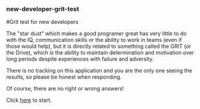 ### new-developer-grit-test
#Grit test for new developers


The "star dust" which makes a good programer great has very little to do with the IQ, communication skills or the ability to work in teams (even if those would help), but it is directly related to something called the GRIT (or the Drive), which is the ability to maintain determination and motivation over long periods despite experiences with failure and adversity.

There is no tracking on this application and you are the only one seeing the results, so please be honest when responding.

Of course, there are no right or wrong answers! 

Click [here](http://mariusbanea.github.io/new-developer-grit-test) to start.
